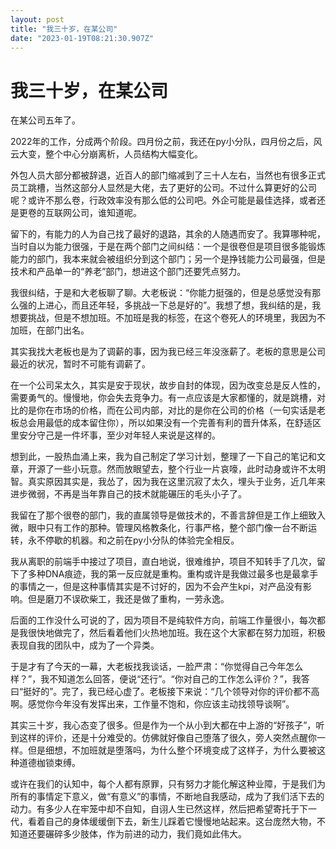```yaml
---
layout: post
title: "我三十岁，在某公司"
date: "2023-01-19T08:21:30.907Z"
---
```

我三十岁，在某公司
=========

在某公司五年了。

2022年的工作，分成两个阶段。四月份之前，我还在py小分队，四月份之后，风云大变，整个中心分崩离析，人员结构大幅变化。

外包人员大部分都被辞退，近百人的部门缩减到了三十人左右，当然也有很多正式员工跳槽，当然这部分人显然是大佬，去了更好的公司。不过什么算更好的公司呢？或许不那么卷，行政效率没有那么低的公司吧。外企可能是最佳选择，或者还是更卷的互联网公司，谁知道呢。

留下的，有能力的人为自己找了最好的退路，其余的人随遇而安了。我算哪种呢，当时自以为能力很强，于是在两个部门之间纠结：一个是很卷但是项目很多能锻炼能力的部门，我本来就会被组织分到这个部门；另一个是挣钱能力公司最强，但是技术和产品单一的“养老”部门，想进这个部门还要凭点努力。

我很纠结，于是和大老板聊了聊。大老板说：“你能力挺强的，但是总感觉没有那么强的上进心，而且还年轻，多挑战一下总是好的”。我想了想，我纠结的是，我想要挑战，但是不想加班。不加班是我的标签，在这个卷死人的环境里，我因为不加班，在部门出名。

其实我找大老板也是为了调薪的事，因为我已经三年没涨薪了。老板的意思是公司最近的状况，暂时不可能有调薪了。

在一个公司呆太久，其实是安于现状，故步自封的体现，因为改变总是反人性的，需要勇气的。慢慢地，你会失去竞争力。有一点应该是大家都懂的，就是跳槽，对比的是你在市场的价格，而在公司内部，对比的是你在公司的价格（一句实话是老板总会用最低的成本留住你），所以如果没有一个完善有利的晋升体系，在舒适区里安分守己是一件坏事，至少对年轻人来说是这样的。

想到此，一股热血涌上来，我为自己制定了学习计划，整理了一下自己的笔记和文章，开源了一些小玩意。然而放眼望去，整个行业一片哀嚎，此时动身或许不太明智。真实原因其实是，我怂了，因为我在这里沉寂了太久，埋头于业务，近几年来进步微弱，不再是当年靠自己的技术就能碾压的毛头小子了。

我留在了那个很卷的部门，我的直属领导是做技术的，不善言辞但是工作上细致入微，眼中只有工作的那种。管理风格教条化，行事严格，整个部门像一台不断运转，永不停歇的机器。和之前在py小分队的体验完全相反。

我从离职的前端手中接过了项目，直白地说，很难维护，项目不知转手了几次，留下了多种DNA痕迹，我的第一反应就是重构。重构或许是我做过最多也是最拿手的事情之一，但是这种事情其实是不讨好的，因为不会产生kpi，对产品没有影响。但是磨刀不误砍柴工，我还是做了重构，一劳永逸。

后面的工作没什么可说的了，因为项目不是纯软件方向，前端工作量很小，每次都是我很快地做完了，然后看着他们火热地加班。我在这个大家都在努力加班，积极表现自我的团队中，成为了一个异类。

于是才有了今天的一幕，大老板找我谈话，一脸严肃：“你觉得自己今年怎么样？”，我不知道怎么回答，便说“还行”。“你对自己的工作怎么评价？”，我答曰“挺好的”。完了，我已经心虚了。老板接下来说：“几个领导对你的评价都不高啊。感觉你今年没有发挥出来，工作量不饱和，你应该主动找领导谈啊”。

其实三十岁，我心态变了很多。但是作为一个从小到大都在中上游的“好孩子”，听到这样的评价，还是十分难受的。仿佛就好像自己堕落了很久，旁人突然点醒你一样。但是细想，不加班就是堕落吗，为什么整个环境变成了这样子，为什么要被这种道德枷锁束缚。

或许在我们的认知中，每个人都有原罪，只有努力才能化解这种业障，于是我们为所有的事情定下意义，做“有意义”的事情，不断地自我感动，成为了我们活下去的动力。有多少人在牢笼中却不自知，自诩人生已然这样，然后把希望寄托于下一代，看着自己的身体缓缓倒下去，新生儿踩着它慢慢地站起来。这台庞然大物，不知道还要碾碎多少肢体，作为前进的动力，我们竟如此伟大。